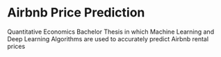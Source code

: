 # Airbnb Price Prediction

Quantitative Economics Bachelor Thesis in which Machine Learning and Deep Learning Algorithms are used to accurately predict Airbnb rental prices
